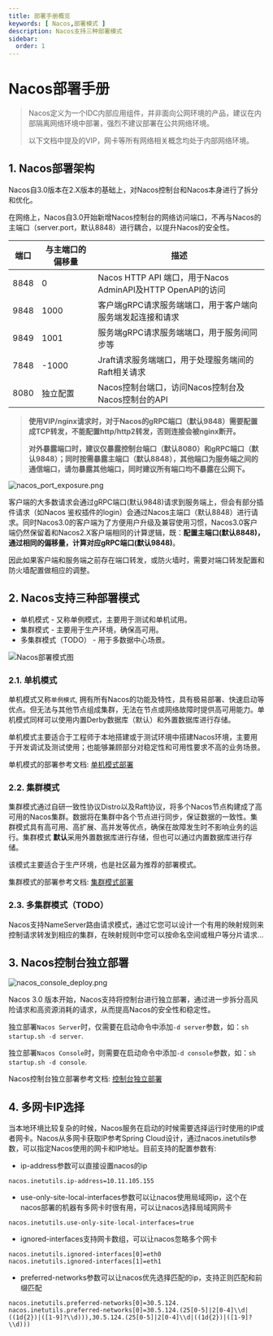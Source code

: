 ```yaml
---
title: 部署手册概览
keywords: [ Nacos,部署模式 ]
description: Nacos支持三种部署模式
sidebar:
  order: 1
---
```


# Nacos部署手册

> Nacos定义为一个IDC内部应用组件，并非面向公网环境的产品，建议在内部隔离网络环境中部署，强烈不建议部署在公共网络环境。
>
> 以下文档中提及的VIP，网卡等所有网络相关概念均处于内部网络环境。

## 1. Nacos部署架构

Nacos自3.0版本在2.X版本的基础上，对Nacos控制台和Nacos本身进行了拆分和优化。

在网络上，Nacos自3.0开始新增Nacos控制台的网络访问端口，不再与Nacos的主端口（server.port，默认8848）进行耦合，以提升Nacos的安全性。

| 端口   | 与主端口的偏移量 | 描述                                                 |
|------|----------|----------------------------------------------------|
| 8848 | 0        | Nacos HTTP API 端口，用于Nacos AdminAPI及HTTP OpenAPI的访问 |
| 9848 | 1000     | 客户端gRPC请求服务端端口，用于客户端向服务端发起连接和请求                    |
| 9849 | 1001     | 服务端gRPC请求服务端端口，用于服务间同步等                            |
| 7848 | -1000    | Jraft请求服务端端口，用于处理服务端间的Raft相关请求                     |
| 8080 | 独立配置     | Nacos控制台端口，访问Nacos控制台及Nacos控制台的API                 |

> **使用VIP/nginx请求时，对于Nacos的gRPC端口（默认9848）需要配置成TCP转发，不能配置http/http2转发，否则连接会被nginx断开。**
>
> **对外暴露端口时，建议仅暴露控制台端口（默认8080）和gRPC端口（默认9848）；同时按需暴露主端口（默认8848），其他端口为服务端之间的通信端口，请勿暴露其他端口，同时建议所有端口均不暴露在公网下。**

![nacos_port_exposure.png](/img/doc/manual/admin/deployment/deploy-port-export-3.0.svg)

客户端的大多数请求会通过gRPC端口(默认9848)请求到服务端上，但会有部分插件请求（如Nacos 鉴权插件的login）会通过Nacos主端口（默认8848）进行请求。同时Nacos3.0的客户端为了方便用户升级及兼容使用习惯，Nacos3.0客户端仍然保留着和Nacos2.X客户端相同的计算逻辑，既：**配置主端口(默认8848)，通过相同的偏移量，计算对应gRPC端口(默认9848)**。

因此如果客户端和服务端之前存在端口转发，或防火墙时，需要对端口转发配置和防火墙配置做相应的调整。

## 2. Nacos支持三种部署模式

* 单机模式 - 又称单例模式，主要用于测试和单机试用。
* 集群模式 - 主要用于生产环境，确保高可用。
* 多集群模式（TODO） - 用于多数据中心场景。

![Nacos部署模式图](/img/doc/overview/deploy-structure.svg)

### 2.1. 单机模式

单机模式又称`单例模式`,
拥有所有Nacos的功能及特性，具有极易部署、快速启动等优点。但无法与其他节点组成集群，无法在节点或网络故障时提供高可用能力。单机模式同样可以使用内置Derby数据库（默认）和外置数据库进行存储。

单机模式主要适合于工程师于本地搭建或于测试环境中搭建Nacos环境，主要用于开发调试及测试使用；也能够兼顾部分对稳定性和可用性要求不高的业务场景。

单机模式的部署参考文档: [单机模式部署](./deployment-standalone.mdx)

### 2.2. 集群模式

集群模式通过自研一致性协议Distro以及Raft协议，将多个Nacos节点构建成了高可用的Nacos集群。数据将在集群中各个节点进行同步，保证数据的一致性。集群模式具有高可用、高扩展、高并发等优点，确保在故障发生时不影响业务的运行。集群模式
**默认**采用外置数据库进行存储，但也可以通过内置数据库进行存储。

该模式主要适合于生产环境，也是社区最为推荐的部署模式。

集群模式的部署参考文档: [集群模式部署](./deployment-cluster.md)

### 2.3. 多集群模式（TODO）

Nacos支持NameServer路由请求模式，通过它您可以设计一个有用的映射规则来控制请求转发到相应的集群，在映射规则中您可以按命名空间或租户等分片请求...

## 3. Nacos控制台独立部署

![nacos_console_deploy.png](/img/blog/3_0_0-release/3.0_deploy.svg)

Nacos 3.0 版本开始，Nacos支持将控制台进行独立部署，通过进一步拆分高风险请求和高资源消耗的请求，从而提高Nacos的安全性和稳定性。

独立部署`Nacos Server`时，仅需要在启动命令中添加`-d server`参数，如：`sh startup.sh -d server`.

独立部署`Nacos Console`时，则需要在启动命令中添加`-d console`参数，如：`sh startup.sh -d console`.

Nacos控制台独立部署参考文档: [控制台独立部署](./deployment-independent.md)

## 4. 多网卡IP选择

当本地环境比较复杂的时候，Nacos服务在启动的时候需要选择运行时使用的IP或者网卡。Nacos从多网卡获取IP参考Spring
Cloud设计，通过nacos.inetutils参数，可以指定Nacos使用的网卡和IP地址。目前支持的配置参数有:

- ip-address参数可以直接设置nacos的ip

```
nacos.inetutils.ip-address=10.11.105.155
```

- use-only-site-local-interfaces参数可以让nacos使用局域网ip，这个在nacos部署的机器有多网卡时很有用，可以让nacos选择局域网网卡

```
nacos.inetutils.use-only-site-local-interfaces=true
```

- ignored-interfaces支持网卡数组，可以让nacos忽略多个网卡

```
nacos.inetutils.ignored-interfaces[0]=eth0
nacos.inetutils.ignored-interfaces[1]=eth1
```

- preferred-networks参数可以让nacos优先选择匹配的ip，支持正则匹配和前缀匹配

```
nacos.inetutils.preferred-networks[0]=30.5.124.
nacos.inetutils.preferred-networks[0]=30.5.124.(25[0-5]|2[0-4]\\d|((1d{2})|([1-9]?\\d))),30.5.124.(25[0-5]|2[0-4]\\d|((1d{2})|([1-9]?\\d)))
```
